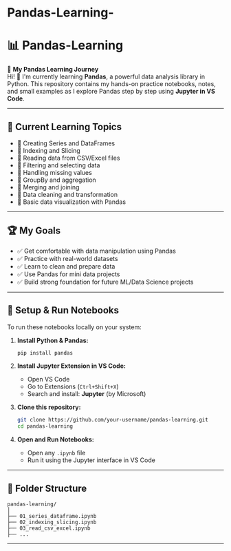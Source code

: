 # Pandas-Learning-

# 📊 Pandas-Learning

🚀 **My Pandas Learning Journey**  
Hi! 👋 I'm currently learning **Pandas**, a powerful data analysis library in Python. This repository contains my hands-on practice notebooks, notes, and small examples as I explore Pandas step by step using **Jupyter in VS Code**.

---

## 📌 Current Learning Topics  
- 📘 Creating Series and DataFrames  
- 📘 Indexing and Slicing  
- 📘 Reading data from CSV/Excel files  
- 📘 Filtering and selecting data  
- 📘 Handling missing values  
- 📘 GroupBy and aggregation  
- 📘 Merging and joining  
- 📘 Data cleaning and transformation  
- 📘 Basic data visualization with Pandas  

---

## 🏆 My Goals  
- ✅ Get comfortable with data manipulation using Pandas  
- ✅ Practice with real-world datasets  
- ✅ Learn to clean and prepare data  
- ✅ Use Pandas for mini data projects  
- ✅ Build strong foundation for future ML/Data Science projects  

---

## 🔧 Setup & Run Notebooks

To run these notebooks locally on your system:

1. **Install Python & Pandas:**  
   ```sh
   pip install pandas
   ```

2. **Install Jupyter Extension in VS Code:**  
   - Open VS Code  
   - Go to Extensions (`Ctrl+Shift+X`)  
   - Search and install: **Jupyter** (by Microsoft)

3. **Clone this repository:**  
   ```sh
   git clone https://github.com/your-username/pandas-learning.git
   cd pandas-learning
   ```

4. **Open and Run Notebooks:**  
   - Open any `.ipynb` file  
   - Run it using the Jupyter interface in VS Code

---

## 📁 Folder Structure

```
pandas-learning/
│
├── 01_series_dataframe.ipynb
├── 02_indexing_slicing.ipynb
├── 03_read_csv_excel.ipynb
├── ...
```

---

